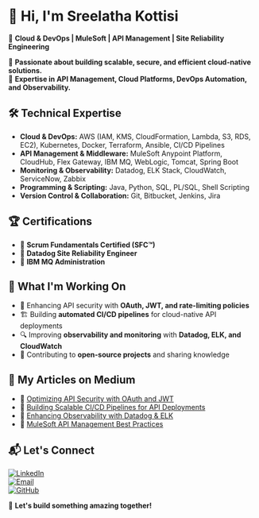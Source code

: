 # 👋 Hi, I'm Sreelatha Kottisi  

🚀 **Cloud & DevOps | MuleSoft | API Management | Site Reliability Engineering**  

🔹 **Passionate about building scalable, secure, and efficient cloud-native solutions.**  
🔹 **Expertise in API Management, Cloud Platforms, DevOps Automation, and Observability.**  

## 🛠️ Technical Expertise  

- **Cloud & DevOps:** AWS (IAM, KMS, CloudFormation, Lambda, S3, RDS, EC2), Kubernetes, Docker, Terraform, Ansible, CI/CD Pipelines  
- **API Management & Middleware:** MuleSoft Anypoint Platform, CloudHub, Flex Gateway, IBM MQ, WebLogic, Tomcat, Spring Boot  
- **Monitoring & Observability:** Datadog, ELK Stack, CloudWatch, ServiceNow, Zabbix  
- **Programming & Scripting:** Java, Python, SQL, PL/SQL, Shell Scripting  
- **Version Control & Collaboration:** Git, Bitbucket, Jenkins, Jira  

## 🏆 Certifications  

- 📜 **Scrum Fundamentals Certified (SFC™)**  
- 📜 **Datadog Site Reliability Engineer**  
- 📜 **IBM MQ Administration**  

## 🌱 What I'm Working On  

- 🚀 Enhancing API security with **OAuth, JWT, and rate-limiting policies**  
- 🏗️ Building **automated CI/CD pipelines** for cloud-native API deployments  
- 🔍 Improving **observability and monitoring** with **Datadog, ELK, and CloudWatch**  
- 📖 Contributing to **open-source projects** and sharing knowledge  

## 📝 My Articles on Medium  

- 📖 [Optimizing API Security with OAuth and JWT](https://medium.com/@your-medium-username/api-security-oauth-jwt-best-practices)  
- 📖 [Building Scalable CI/CD Pipelines for API Deployments](https://medium.com/@your-medium-username/cicd-pipelines-api-deployments)  
- 📖 [Enhancing Observability with Datadog & ELK](https://medium.com/@your-medium-username/observability-datadog-elk)  
- 📖 [MuleSoft API Management Best Practices](https://medium.com/@your-medium-username/mulesoft-api-management)  

## 📬 Let's Connect  

[![LinkedIn](https://img.shields.io/badge/LinkedIn-Connect-blue?logo=linkedin)](https://www.linkedin.com/in/sreelathakottisi/)  
[![Email](https://img.shields.io/badge/Email-Contact-red?logo=gmail)](mailto:devopsnow9@gmail.com)  
[![GitHub](https://img.shields.io/github/followers/sreekottisi?label=Follow&style=social)](https://github.com/sreekottisi)  

🚀 **Let's build something amazing together!**  
